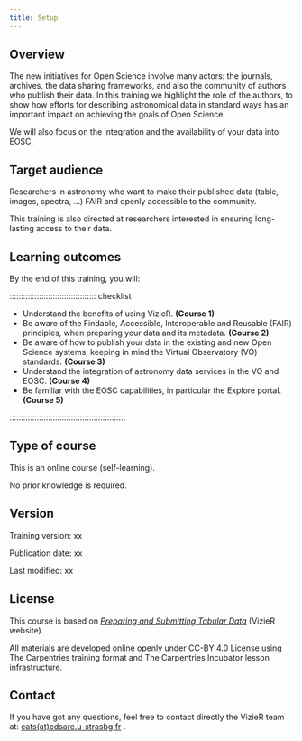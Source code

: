 ```yaml
---
title: Setup
---
```



## Overview

The new initiatives for Open Science involve many actors: the journals, archives, the data sharing frameworks, and also the community of authors who publish their data. In this training we highlight the role of the authors, to show how efforts for describing astronomical data in standard ways has an important impact on achieving the goals of Open Science.  

We will also focus on the integration and the availability of your data into EOSC.


## Target audience

<!-- Astronomers who want to publish their data (table, images, spectra, …), and make them available to the community, following the FAIR principles. -->

Researchers in astronomy who want to make their published data (table, images, spectra, …) FAIR and openly accessible to the community. 

This training is also directed at researchers interested in ensuring long-lasting access to their data. 


## Learning outcomes

By the end of this training, you will:

:::::::::::::::::::::::::::::::::::::: checklist

- Understand the benefits of using VizieR. **(Course 1)**
- Be aware of the Findable, Accessible, Interoperable and Reusable (FAIR) principles, when preparing your data and its metadata. **(Course 2)**
- Be aware of how to publish your data in the existing and new Open Science systems, keeping in mind the Virtual Observatory (VO) standards. **(Course 3)**
- Understand the integration of astronomy data services in the VO and EOSC. **(Course 4)**
- Be familiar with the EOSC capabilities, in particular the Explore portal. **(Course 5)**

:::::::::::::::::::::::::::::::::::::::::::::::::::


## Type of course

This is an online course (self-learning).

No prior knowledge is required.


## Version

Training version: xx

Publication date: xx
 
Last modified: xx


## License

This course is based on [*Preparing and Submitting Tabular Data*][vizier-publi-data-home] (VizieR website).


All materials are developed online openly under CC-BY 4.0 License using The Carpentries training format and The Carpentries Incubator lesson infrastructure.


## Contact

If you have got any questions, feel free to contact directly the VizieR team at: [cats(at)cdsarc.u-strasbg.fr](mailto:cats@cdsarc.u-strasbg.fr) .



<!--  ----------------------------------------- -->
<!--            Link references                 -->
<!--  ----------------------------------------- -->
[vizier-publi-data-home]: https://vizier.cds.unistra.fr/vizier/submit.htx


